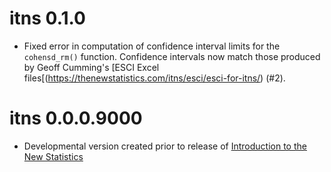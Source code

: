 # itns 0.1.0

* Fixed error in computation of confidence interval limits for the `cohensd_rm()` function. Confidence intervals now match those produced by Geoff Cumming's [ESCI Excel files[(https://thenewstatistics.com/itns/esci/esci-for-itns/) (#2).


# itns 0.0.0.9000

* Developmental version created prior to release of [Introduction to the New Statistics](https://www.routledge.com/Introduction-to-the-New-Statistics-Estimation-Open-Science-and-Beyond/Cumming-Calin-Jageman/p/book/9781138825529)